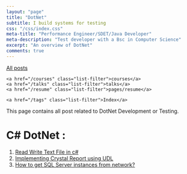 ```yaml
---
layout: "page"
title: "DotNet"
subtitle: I build systems for testing
css: "/css/index.css"
meta-title: "Performance Engineer/SDET/Java Developer"
meta-description: "Test developer with a Bsc in Computer Science"
excerpt: "An overview of DotNet"
comments: true
---
```

<div class="list-filters">
    <a href="/" class="list-filter filter-selected">All posts</a>

    <a href="/courses" class="list-filter">courses</a>
	<a href="/talks" class="list-filter">talks</a>
    <a href="/resume" class="list-filter">pages/resume</a>

    <a href="/tags" class="list-filter">Index</a>
</div>


This page contains all post related to DotNet Development or Testing. 

# C# DotNet : 
1. [Read Write Text File in c#](http://shantonusarker.blogspot.com/2009/05/read-write-text-file-in-c-old-fashion.html)
2. [Implementing Crystal Report using UDL](http://shantonusarker.blogspot.com/2009/05/crystal-report-necessary-requirement.html)
3. [How to get SQL Server instances from network?](http://shantonusarker.blogspot.com/2014/01/get-sql-server-instances-from-lan-network-share.html)